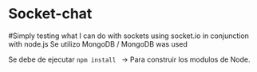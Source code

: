 # Socket-chat

#Simply testing what I can do with sockets using socket.io in conjunction with node.js 
Se utilizo MongoDB / MongoDB was used

Se debe de ejecutar
```npm install ``` -> Para construir los modulos de Node.
